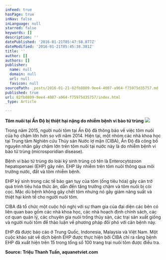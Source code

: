 ```yaml
---
inFeed: true
hasPage: true
inNav: false
inLanguage: null
starred: false
keywords: []
description: ''
datePublished: '2016-01-21T05:47:58.877Z'
dateModified: '2016-01-21T05:45:38.381Z'
title: ''
author: []
authors: []
publisher:
  name: null
  domain: null
  url: null
  favicon: null
sourcePath: _posts/2016-01-21-82fb8809-9ee4-4007-a964-f75975d35757.md
published: true
url: 82fb8809-9ee4-4007-a964-f75975d35757/index.html
_type: Article

---
```

**Tôm nuôi tại Ấn Độ bị thiệt hại nặng do nhiễm bệnh vi bào tử trùng**
![](https://the-grid-user-content.s3-us-west-2.amazonaws.com/808fe6bc-1355-4dc3-89a3-83df46853292.jpg)

Trong năm 2015, người nuôi tôm tại Ấn Độ đã thông báo về việc tôm nuôi của họ chậm lớn hơn so với năm 2014\. Hiện tại, một nhóm các nhà khoa học tại Trung tâm Nghiên cứu Thủy sản Nước lợ mặn (CIBA), Ấn Độ đã công bố nguyên nhân gây chậm lớn trên tôm nuôi tại nước này là do nhiễm bệnh vi bào tử trùng (microsporidian disease). 

Bệnh vi bào tử trùng do loài ký sinh trùng có tên là Enterocytozoon hepatopenaei (EHP) gây nên. EHP lây nhiễm trên tôm nuôi thông qua môi trường nước, đất và tôm nhiễm bệnh. 

EHP ký sinh trong các tế bào gan tụy của tôm (ống tiêu hóa) gây cản trở quá trình tiêu hóa thức ăn, dẫn đến tăng trưởng chậm và tôm nuôi bị còi cọc. Mặc dù bệnh không gây chết tôm nhưng nó gây giảm năng suất và thiệt hại kinh tế cho người nuôi tôm. 

CIBA đã tổ chức một cuộc hội nghị với sự tham gia của đại diện các bên có liên quan bao gồm các nhà khoa học, các nhà hoạch định chính sách, các cơ quan quản lý, các chuyên gia nuôi trồng thủy sản, các trại sản xuất giống và người nuôi tôm để thảo luận về phương pháp đối phó với căn bệnh này. 

EHP đã được báo cáo ở Trung Quốc, Indonesia, Malaysia và Việt Nam. Một cuộc khảo sát về dịch bệnh EHP được thực hiện bởi CIBA chỉ ra rằng bệnh EHP đã xuất hiện trên 15 trong tổng số 100 trang trại nuôi tôm được điều tra. 

**Source: Triệu Thanh Tuấn, aquanetviet.com**